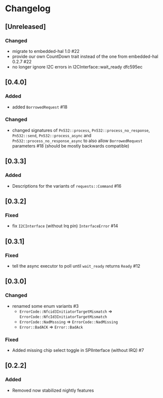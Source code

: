 # Changelog

## [Unreleased]

### Changed

- migrate to embedded-hal 1.0 #22
- provide our own CountDown trait instead of the one from embedded-hal 0.2.7 #22
- no longer ignore I2C errors in I2CInterface::wait_ready dfc595ec

## [0.4.0]

### Added

- added `BorrowedRequest` #18

### Changed

- changed signatures of `Pn532::process`, `Pn532::process_no_response`, `Pn532::send`, `Pn532::process_async`
  and `Pn532::process_no_response_async` to also allow `BorrowedRequest` parameters #18 (should be mostly backwards
  compatible)

## [0.3.3]

### Added

- Descriptions for the variants of `requests::Command` #16

## [0.3.2]

### Fixed

- fix `I2CInterface` (without Irq pin) `InterfaceError` #14

## [0.3.1]

### Fixed

- tell the async executor to poll until `wait_ready` returns `Ready` #12

## [0.3.0]

### Changed

- renamed some enum variants #3
    - `ErrorCode::Nfcid3InitiatorTargetMismatch` => `ErrorCode::NfcId3InitiatorTargetMismatch`
    - `ErrorCode::NadMsssing` => `ErrorCode::NadMissing`
    - `Error::BadACK` => `Error::BadAck`

### Fixed

- Added missing chip select toggle in SPIInterface (without IRQ) #7

## [0.2.2]

### Added

- Removed now stabilized nightly features
